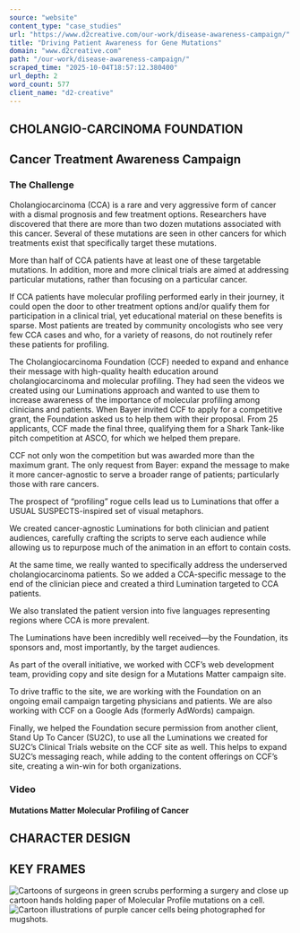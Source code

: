 ```yaml
---
source: "website"
content_type: "case_studies"
url: "https://www.d2creative.com/our-work/disease-awareness-campaign/"
title: "Driving Patient Awareness for Gene Mutations"
domain: "www.d2creative.com"
path: "/our-work/disease-awareness-campaign/"
scraped_time: "2025-10-04T18:57:12.380400"
url_depth: 2
word_count: 577
client_name: "d2-creative"
---
```


## CHOLANGIO-CARCINOMA FOUNDATION

## Cancer Treatment Awareness Campaign

### The Challenge

Cholangiocarcinoma (CCA) is a rare and very aggressive form of cancer with a dismal prognosis and few treatment options. Researchers have discovered that there are more than two dozen mutations associated with this cancer. Several of these mutations are seen in other cancers for which treatments exist that specifically target these mutations.

More than half of CCA patients have at least one of these targetable mutations. In addition, more and more clinical trials are aimed at addressing particular mutations, rather than focusing on a particular cancer.

If CCA patients have molecular profiling performed early in their journey, it could open the door to other treatment options and/or qualify them for participation in a clinical trial, yet educational material on these benefits is sparse. Most patients are treated by community oncologists who see very few CCA cases and who, for a variety of reasons, do not routinely refer these patients for profiling.

The Cholangiocarcinoma Foundation (CCF) needed to expand and enhance their message with high-quality health education around cholangiocarcinoma and molecular profiling. They had seen the videos we created using our Luminations approach and wanted to use them to increase awareness of the importance of molecular profiling among clinicians and patients. When Bayer invited CCF to apply for a competitive grant, the Foundation asked us to help them with their proposal. From 25 applicants, CCF made the final three, qualifying them for a Shark Tank-like pitch competition at ASCO, for which we helped them prepare.

CCF not only won the competition but was awarded more than the maximum grant. The only request from Bayer: expand the message to make it more cancer-agnostic to serve a broader range of patients; particularly those with rare cancers.

The prospect of “profiling” rogue cells lead us to Luminations that offer a USUAL SUSPECTS-inspired set of visual metaphors.

We created cancer-agnostic Luminations for both clinician and patient audiences, carefully crafting the scripts to serve each audience while allowing us to repurpose much of the animation in an effort to contain costs.

At the same time, we really wanted to specifically address the underserved cholangiocarcinoma patients. So we added a CCA-specific message to the end of the clinician piece and created a third Lumination targeted to CCA patients.

We also translated the patient version into five languages representing regions where CCA is more prevalent.

The Luminations have been incredibly well received—by the Foundation, its sponsors and, most importantly, by the target audiences.

As part of the overall initiative, we worked with CCF’s web development team, providing copy and site design for a Mutations Matter campaign site.

To drive traffic to the site, we are working with the Foundation on an ongoing email campaign targeting physicians and patients. We are also working with CCF on a Google Ads (formerly AdWords) campaign.

Finally, we helped the Foundation secure permission from another client, Stand Up To Cancer (SU2C), to use all the Luminations we created for SU2C’s Clinical Trials website on the CCF site as well. This helps to expand SU2C’s messaging reach, while adding to the content offerings on CCF’s site, creating a win-win for both organizations.

### Video

#### Mutations Matter Molecular Profiling of Cancer

## CHARACTER DESIGN

## KEY FRAMES

![Cartoons of surgeons in green scrubs performing a surgery and close up cartoon hands holding paper of Molecular Profile mutations on a cell.](https://www.d2creative.com/wp-content/uploads/2022/07/img-keyframes-mobile-1@2x.jpg) ![Cartoon illustrations of purple cancer cells being photographed for mugshots.](https://www.d2creative.com/wp-content/uploads/2022/07/img-keyframes-mobile-2@2x.jpg)